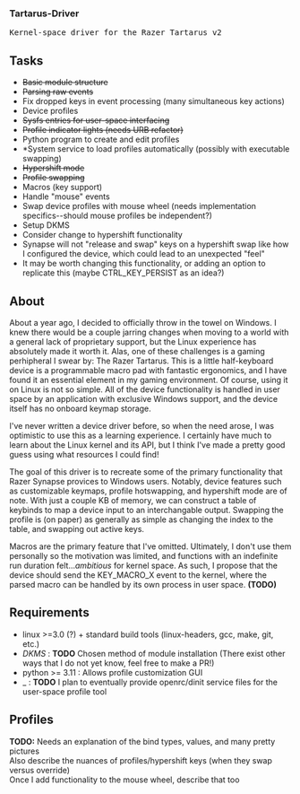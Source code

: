 ### Tartarus-Driver
<pre>Kernel-space driver for the Razer Tartarus v2</pre>

## Tasks
- ~~Basic module structure~~
- ~~Parsing raw events~~
 - Fix dropped keys in event processing (many simultaneous key actions)
- Device profiles
 - ~~Sysfs entries for user-space interfacing~~
 - ~~Profile indicator lights (needs URB refactor)~~
 - Python program to create and edit profiles
 - *System service to load profiles automatically (possibly with executable swapping)
- ~~Hypershift mode~~
- ~~Profile swapping~~
- Macros (key support)
- Handle "mouse" events
 - Swap device profiles with mouse wheel (needs implementation specifics--should mouse profiles be independent?)
- Setup DKMS
- Consider change to hypershift functionality
 - Synapse will not "release and swap" keys on a hypershift swap like how I configured the device, which could lead to an unexpected "feel"
 - It may be worth changing this functionality, or adding an option to replicate this (maybe CTRL_KEY_PERSIST as an idea?)

## About
About a year ago, I decided to officially throw in the towel on Windows. I knew there would be a couple jarring changes when moving to a world with a general lack of proprietary support, but the Linux experience has absolutely made it worth it. Alas, one of these challenges is a gaming perhipheral I swear by: The Razer Tartarus. This is a little half-keyboard device is a programmable macro pad with fantastic ergonomics, and I have found it an essential element in my gaming environment. Of course, using it on Linux is not so simple. All of the device functionality is handled in user space by an application with exclusive Windows support, and the device itself has no onboard keymap storage.  

I've never written a device driver before, so when the need arose, I was optimistic to use this as a learning experience. I certainly have much to learn about the Linux kernel and its API, but I think I've made a pretty good guess using what resources I could find!  

The goal of this driver is to recreate some of the primary functionality that Razer Synapse provices to Windows users. Notably, device features such as customizable keymaps, profile hotswapping, and hypershift mode are of note. With just a couple KB of memory, we can construct a table of keybinds to map a device input to an interchangable output. Swapping the profile is (on paper) as generally as simple as changing the index to the table, and swapping out active keys.  

Macros are the primary feature that I've omitted. Ultimately, I don't use them personally so the motivation was limited, and functions with an indefinite run duration felt..._ambitious_ for kernel space. As such, I propose that the device should send the KEY_MACRO_X event to the kernel, where the parsed macro can be handled by its own process in user space. **(TODO)**  

## Requirements
- linux >=3.0 (?) + standard build tools (linux-headers, gcc, make, git, etc.)
- _DKMS_ : **TODO** Chosen method of module installation (There exist other ways that I do not yet know, feel free to make a PR!)
- python >= 3.11 : Allows profile customization GUI
- _<service system> : **TODO** I plan to eventually provide openrc/dinit service files for the user-space profile tool

## Profiles
**TODO:** Needs an explanation of the bind types, values, and many pretty pictures  
Also describe the nuances of profiles/hypershift keys (when they swap versus override)  
Once I add functionality to the mouse wheel, describe that too  
